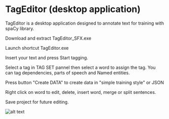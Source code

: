 # TagEditor (desktop application)
TagEditor is a desktop application designed to annotate text for training with spaCy library.

Download and extract TagEditor_SFX.exe 

Launch shortcut TagEditor.exe

Insert your text and press Start tagging. 

Select a tag in TAG SET pannel then select a word to assign the tag. You can tag dependencies, parts of speech and Named entities.

Press button "Create DATA" to create data in "simple training style" or JSON

Right click on word to edit, delete, insert word, merge or split sentences.

Save project for future editing.

![alt text](https://raw.githubusercontent.com/GitDimma/Tag-Editor/master/dep.png)
